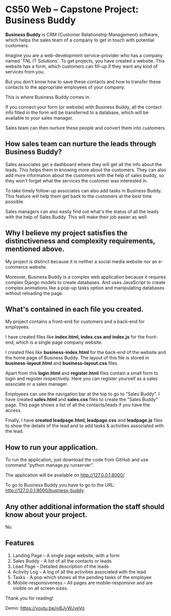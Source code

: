 CS50 Web – Capstone Project: Business Buddy
===========================================

**Business Buddy** is CRM (Customer Relationship Management) software,
which helps the sales team of a company to get in touch with potential
customers.

Imagine you are a web-development service-provider who has a company
named 'TNL IT Solutions'. To get projects, you have created a website.
This website has a form, which customers can fill-up if they want any
kind of services from you.

But you don't know how to save these contacts and how to transfer these
contacts to the appropriate employees of your company.

This is where Business Buddy comes in.

If you connect your form (or website) with Business Buddy, all the
contact info filled in the form will be transferred to a database, which
will be available to your sales manager.

Sales team can then nurture these people and convert them into
customers.

How sales team can nurture the leads through Business Buddy?
------------------------------------------------------------

Sales associates get a dashboard where they will get all the info about
the leads. This helps them in knowing more about the customers. They can
also add more information about the customers with the help of sales
buddy, so they won't forget what the services the customer was
interested in.

To take timely follow-up associates can also add tasks in Business
Buddy. This feature will help them get back to the customers at the best
time possible.

Sales managers can also easily find out what's the status of all the
leads with the help of Sales Buddy. This will make their job easier as
well.

Why I believe my project satisfies the distinctiveness and complexity requirements, mentioned above.
----------------------------------------------------------------------------------------------------

My project is distinct because it is neither a social media website nor
an e-commerce website.

Moreover, Business Buddy is a complex web application because it
requires complex Django models to create databases. And uses JavaScript
to create complex animations like a pop-up tasks option and manipulating
databases without reloading the page.

What's contained in each file you created.
------------------------------------------

My project contains a front-end for customers and a back-end for
employees.

I have created files like **index.html, index.css and index.js** for the
front-end, which is a single page company website.

I created files like **business-index.html** for the back-end of the
website and the home page of Business Buddy. The layout of this file is
stored in **business-layout.html** and **business-layout.css** files.

Apart from this **login.html** and **register.html** files contain a
small form to login and register respectively. Here you can register
yourself as a sales associate or a sales manager.

Employees can use the navigation bar at the top to go to "Sales Buddy".
I have created **sales.html** and **sales.css** files to create the
"Sales Buddy" page. This page shows a list of all the contacts/leads if
you have the access.

Finally, I have **created leadpage.html, leadpage.css** and
**leadpage.js** files to show the details of the lead and to add tasks &
activities associated with the lead.

How to run your application.
----------------------------

To run the application, just download the code from GitHub and use
command "python manage.py runserver".

The application will be available on <http://127.0.0.1:8000/>

To go to Business Buddy you have to go to the URL:
<http://127.0.0.1:8000/business-buddy>.

Any other additional information the staff should know about your project.
--------------------------------------------------------------------------

No.

Features
--------

1.  Landing Page – A single page website, with a form
2.  Sales Buddy - A list of all the contacts or leads
3.  Lead Page – Detailed description of the leads
4.  Activity Log – A log of all the activities associated with the lead
5.  Tasks - A pop which shows all the pending tasks of the employee
6.  Mobile-responsiveness – All pages are mobile-responsive and are
    visible on all screen sizes.

Thank you for reading!

Demo: https://youtu.be/jyBJyWJyeVg
